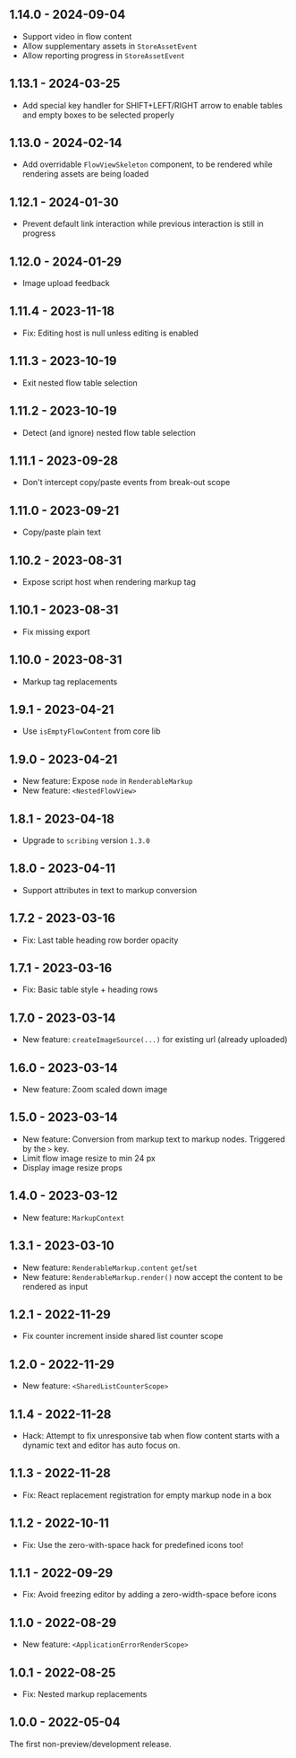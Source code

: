 ## 1.14.0 - 2024-09-04

- Support video in flow content
- Allow supplementary assets in `StoreAssetEvent`
- Allow reporting progress in `StoreAssetEvent`

## 1.13.1 - 2024-03-25

- Add special key handler for SHIFT+LEFT/RIGHT arrow to enable tables and empty boxes to be selected properly

## 1.13.0 - 2024-02-14

- Add overridable `FlowViewSkeleton` component, to be rendered while rendering assets are being loaded

## 1.12.1 - 2024-01-30

- Prevent default link interaction while previous interaction is still in progress

## 1.12.0 - 2024-01-29

- Image upload feedback

## 1.11.4 - 2023-11-18

- Fix: Editing host is null unless editing is enabled

## 1.11.3 - 2023-10-19

- Exit nested flow table selection

## 1.11.2 - 2023-10-19

- Detect (and ignore) nested flow table selection

## 1.11.1 - 2023-09-28

- Don't intercept copy/paste events from break-out scope

## 1.11.0 - 2023-09-21

- Copy/paste plain text

## 1.10.2 - 2023-08-31

- Expose script host when rendering markup tag

## 1.10.1 - 2023-08-31

- Fix missing export

## 1.10.0 - 2023-08-31

- Markup tag replacements

## 1.9.1 - 2023-04-21

- Use `isEmptyFlowContent` from core lib

## 1.9.0 - 2023-04-21

- New feature: Expose `node` in `RenderableMarkup`
- New feature: `<NestedFlowView>`

## 1.8.1 - 2023-04-18

- Upgrade to `scribing` version `1.3.0`

## 1.8.0 - 2023-04-11

- Support attributes in text to markup conversion

## 1.7.2 - 2023-03-16

- Fix: Last table heading row border opacity

## 1.7.1 - 2023-03-16

- Fix: Basic table style + heading rows

## 1.7.0 - 2023-03-14

- New feature: `createImageSource(...)` for existing url (already uploaded)

## 1.6.0 - 2023-03-14

- New feature: Zoom scaled down image

## 1.5.0 - 2023-03-14

- New feature: Conversion from markup text to markup nodes. Triggered by the `>` key.
- Limit flow image resize to min 24 px
- Display image resize props

## 1.4.0 - 2023-03-12

- New feature: `MarkupContext`

## 1.3.1 - 2023-03-10

- New feature: `RenderableMarkup.content` `get`/`set`
- New feature: `RenderableMarkup.render()` now accept the content to be rendered as input

## 1.2.1 - 2022-11-29

- Fix counter increment inside shared list counter scope

## 1.2.0 - 2022-11-29

- New feature: `<SharedListCounterScope>`

## 1.1.4 - 2022-11-28

- Hack: Attempt to fix unresponsive tab when flow content starts with a dynamic text
  and editor has auto focus on.

## 1.1.3 - 2022-11-28

- Fix: React replacement registration for empty markup node in a box

## 1.1.2 - 2022-10-11

- Fix: Use the zero-with-space hack for predefined icons too!

## 1.1.1 - 2022-09-29

- Fix: Avoid freezing editor by adding a zero-width-space before icons

## 1.1.0 - 2022-08-29

- New feature: `<ApplicationErrorRenderScope>`

## 1.0.1 - 2022-08-25

- Fix: Nested markup replacements

## 1.0.0 - 2022-05-04

The first non-preview/development release.
